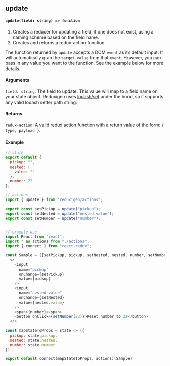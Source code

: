 ## update

#### `update(field: string) => function`

1. Creates a reducer for updating a field, if one does not exist, using a naming scheme based on the field name.
2. Creates and returns a redux-action function.

The function returned by `update` accepts a DOM `event` as its default input. It will automatically grab the `target.value` from that `event`. However, you can pass in any value you want to the function. See the example below for more details.

#### Arguments

`field: string`: The field to update. This value will map to a field name on your state object. Reduxigen uses [lodash/set](https://lodash.com/docs/4.17.5#set) under the hood, so it supports any valid lodash setter path string.

#### Returns

`redux-action`: A valid redux action function with a return value of the form: `{ type, payload }`.

#### Example

```js
// state
export default {
  pickup: "",
  nested: {
    value: ""
  },
  number: 22
};

// actions
import { update } from "reduxigen/actions";

export const setPickup = update("pickup");
export const setNested = update("nested.value");
export const setNumber = update("number");


// example use
import React from "react";
import * as actions from "./actions";
import { connect } from "react-redux";

const Sample = ({setPickup, pickup, setNested, nested, number, setNumber}) =>
  <>
    <input
      name="pickup"
      onChange={setPickup}
      value={pickup}
    />
    <input
      name="nested-value"
      onChange={setNested}
      value={nested.value}
    />
    <span>{number}</span>
    <button onClick={setNumber(22)}>Reset number to 22</button>
  </>
  
const mapStateToProps = state => ({
  pickup: state.pickup,
  nested: state.nested,
  number: state.number
})

export default connect(mapStateToProps, actions)(Sample)
```



